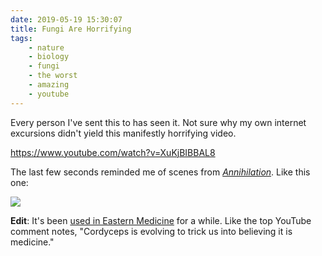 ```yaml
---
date: 2019-05-19 15:30:07
title: Fungi Are Horrifying
tags:
    - nature
    - biology
    - fungi
    - the worst
    - amazing
    - youtube
---
```


Every person I've sent this to has seen it. Not sure why my own internet excursions didn't yield this manifestly horrifying video.

https://www.youtube.com/watch?v=XuKjBIBBAL8

The last few seconds reminded me of scenes from [_Annihilation_](https://en.wikipedia.org/wiki/Annihilation_(film)). Like this one:

![](/misc/a/annihilation-movie-image-4.jpg)

**Edit**: It's been [used in Eastern Medicine](https://www.youtube.com/watch?v=QFYf7a53BP8) for a while. Like the top YouTube comment notes, "Cordyceps is evolving to trick us into believing it is medicine.﻿"


